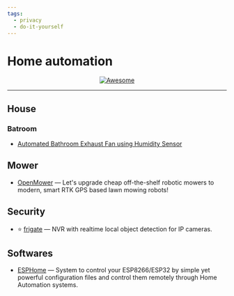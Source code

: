 ```yaml
---
tags:
  - privacy
  - do-it-yourself
---
```


# Home automation

<div align="center">
    <a href="https://awesome.re">
        <img src="https://awesome.re/badge.svg" alt="Awesome">
    </a>
</div>

* * *

## House

### Batroom

- [Automated Bathroom Exhaust Fan using Humidity Sensor](https://selfhostedhome.com/automated-bathroom-exhaust-fan-using-humidity-sensor/)

## Mower

- [OpenMower](https://github.com/ClemensElflein/OpenMower) — Let's upgrade cheap off-the-shelf robotic mowers to modern, smart RTK GPS based lawn mowing robots!

## Security

- ⭐ [frigate](https://github.com/blakeblackshear/frigate) — NVR with realtime local object detection for IP cameras.

## Softwares

- [ESPHome](https://esphome.io/) — System to control your ESP8266/ESP32 by simple yet powerful configuration files and control them remotely through Home Automation systems.
